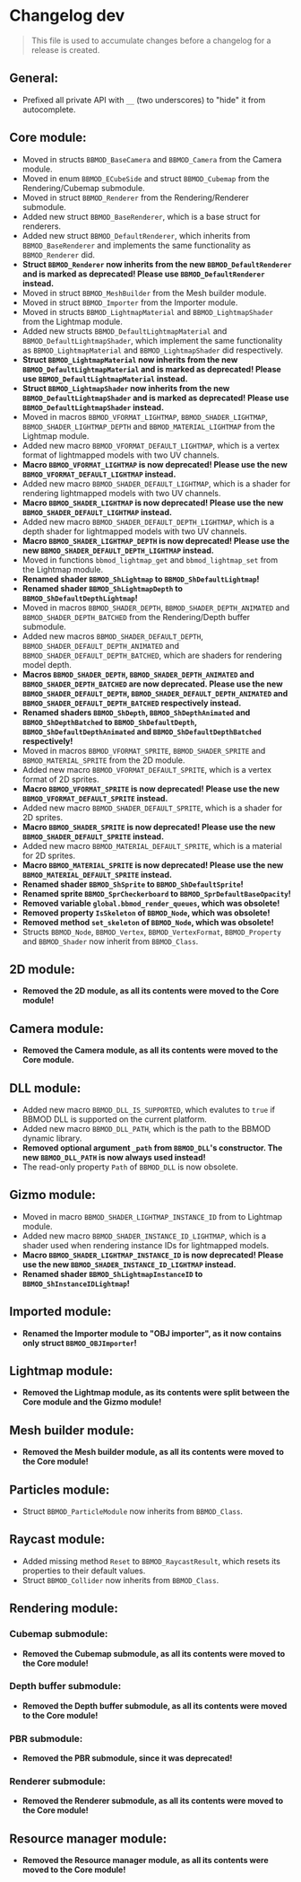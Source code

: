 # Changelog dev
> This file is used to accumulate changes before a changelog for a release is
> created.

## General:
* Prefixed all private API with `__` (two underscores) to "hide" it from autocomplete.

## Core module:
* Moved in structs `BBMOD_BaseCamera` and `BBMOD_Camera` from the Camera module.
* Moved in enum `BBMOD_ECubeSide` and struct `BBMOD_Cubemap` from the Rendering/Cubemap submodule.
* Moved in struct `BBMOD_Renderer` from the Rendering/Renderer submodule.
* Added new struct `BBMOD_BaseRenderer`, which is a base struct for renderers.
* Added new struct `BBMOD_DefaultRenderer`, which inherits from `BBMOD_BaseRenderer` and implements the same functionality as `BBMOD_Renderer` did.
* **Struct `BBMOD_Renderer` now inherits from the new `BBMOD_DefaultRenderer` and is marked as deprecated! Please use `BBMOD_DefaultRenderer` instead.**
* Moved in struct `BBMOD_MeshBuilder` from the Mesh builder module.
* Moved in struct `BBMOD_Importer` from the Importer module.
* Moved in structs `BBMOD_LightmapMaterial` and `BBMOD_LightmapShader` from the Lightmap module.
* Added new structs `BBMOD_DefaultLightmapMaterial` and `BBMOD_DefaultLightmapShader`, which implement the same functionality as `BBMOD_LightmapMaterial` and `BBMOD_LightmapShader` did respectively.
* **Struct `BBMOD_LightmapMaterial` now inherits from the new `BBMOD_DefaultLightmapMaterial` and is marked as deprecated! Please use `BBMOD_DefaultLightmapMaterial` instead.**
* **Struct `BBMOD_LightmapShader` now inherits from the new `BBMOD_DefaultLightmapShader` and is marked as deprecated! Please use `BBMOD_DefaultLightmapShader` instead.**
* Moved in macros `BBMOD_VFORMAT_LIGHTMAP`, `BBMOD_SHADER_LIGHTMAP`, `BBMOD_SHADER_LIGHTMAP_DEPTH` and `BBMOD_MATERIAL_LIGHTMAP` from the Lightmap module.
* Added new macro `BBMOD_VFORMAT_DEFAULT_LIGHTMAP`, which is a vertex format of lightmapped models with two UV channels.
* **Macro `BBMOD_VFORMAT_LIGHTMAP` is now deprecated! Please use the new `BBMOD_VFORMAT_DEFAULT_LIGHTMAP` instead.**
* Added new macro `BBMOD_SHADER_DEFAULT_LIGHTMAP`, which is a shader for rendering lightmapped models with two UV channels.
* **Macro `BBMOD_SHADER_LIGHTMAP` is now deprecated! Please use the new `BBMOD_SHADER_DEFAULT_LIGHTMAP` instead.**
* Added new macro `BBMOD_SHADER_DEFAULT_DEPTH_LIGHTMAP`, which is a depth shader for lightmapped models with two UV channels.
* **Macro `BBMOD_SHADER_LIGHTMAP_DEPTH` is now deprecated! Please use the new `BBMOD_SHADER_DEFAULT_DEPTH_LIGHTMAP` instead.**
* Moved in functions `bbmod_lightmap_get` and `bbmod_lightmap_set` from the Lightmap module.
* **Renamed shader `BBMOD_ShLightmap` to `BBMOD_ShDefaultLightmap`!**
* **Renamed shader `BBMOD_ShLightmapDepth` to `BBMOD_ShDefaultDepthLightmap`!**
* Moved in macros `BBMOD_SHADER_DEPTH`, `BBMOD_SHADER_DEPTH_ANIMATED` and `BBMOD_SHADER_DEPTH_BATCHED` from the Rendering/Depth buffer submodule.
* Added new macros `BBMOD_SHADER_DEFAULT_DEPTH`, `BBMOD_SHADER_DEFAULT_DEPTH_ANIMATED` and `BBMOD_SHADER_DEFAULT_DEPTH_BATCHED`, which are shaders for rendering model depth.
* **Macros `BBMOD_SHADER_DEPTH`, `BBMOD_SHADER_DEPTH_ANIMATED` and `BBMOD_SHADER_DEPTH_BATCHED` are now deprecated. Please use the new `BBMOD_SHADER_DEFAULT_DEPTH`, `BBMOD_SHADER_DEFAULT_DEPTH_ANIMATED` and `BBMOD_SHADER_DEFAULT_DEPTH_BATCHED` respectively instead.**
* **Renamed shaders `BBMOD_ShDepth`, `BBMOD_ShDepthAnimated` and `BBMOD_ShDepthBatched` to `BBMOD_ShDefaultDepth`, `BBMOD_ShDefaultDepthAnimated` and `BBMOD_ShDefaultDepthBatched` respectively!**
* Moved in macros `BBMOD_VFORMAT_SPRITE`, `BBMOD_SHADER_SPRITE` and `BBMOD_MATERIAL_SPRITE` from the 2D module.
* Added new macro `BBMOD_VFORMAT_DEFAULT_SPRITE`, which is a vertex format of 2D sprites.
* **Macro `BBMOD_VFORMAT_SPRITE` is now deprecated! Please use the new `BBMOD_VFORMAT_DEFAULT_SPRITE` instead.**
* Added new macro `BBMOD_SHADER_DEFAULT_SPRITE`, which is a shader for 2D sprites.
* **Macro `BBMOD_SHADER_SPRITE` is now deprecated! Please use the new `BBMOD_SHADER_DEFAULT_SPRITE` instead.**
* Added new macro `BBMOD_MATERIAL_DEFAULT_SPRITE`, which is a material for 2D sprites.
* **Macro `BBMOD_MATERIAL_SPRITE` is now deprecated! Please use the new `BBMOD_MATERIAL_DEFAULT_SPRITE` instead.**
* **Renamed shader `BBMOD_ShSprite` to `BBMOD_ShDefaultSprite`!**
* **Renamed sprite `BBMOD_SprCheckerboard` to `BBMOD_SprDefaultBaseOpacity`!**
* **Removed variable `global.bbmod_render_queues`, which was obsolete!**
* **Removed property `IsSkeleton` of `BBMOD_Node`, which was obsolete!**
* **Removed method `set_skeleton` of `BBMOD_Node`, which was obsolete!**
* Structs `BBMOD_Node`, `BBMOD_Vertex`, `BBMOD_VertexFormat`, `BBMOD_Property` and `BBMOD_Shader` now inherit from `BBMOD_Class`.

## 2D module:
* **Removed the 2D module, as all its contents were moved to the Core module!**

## Camera module:
* **Removed the Camera module, as all its contents were moved to the Core module.**

## DLL module:
* Added new macro `BBMOD_DLL_IS_SUPPORTED`, which evalutes to `true` if BBMOD DLL is supported on the current platform.
* Added new macro `BBMOD_DLL_PATH`, which is the path to the BBMOD dynamic library.
* **Removed optional argument `_path` from `BBMOD_DLL`'s constructor. The new `BBMOD_DLL_PATH` is now always used instead!**
* The read-only property `Path` of `BBMOD_DLL` is now obsolete.

## Gizmo module:
* Moved in macro `BBMOD_SHADER_LIGHTMAP_INSTANCE_ID` from to Lightmap module.
* Added new macro `BBMOD_SHADER_INSTANCE_ID_LIGHTMAP`, which is a shader used when rendering instance IDs for lightmapped models.
* **Macro `BBMOD_SHADER_LIGHTMAP_INSTANCE_ID` is now deprecated! Please use the new `BBMOD_SHADER_INSTANCE_ID_LIGHTMAP` instead.**
* **Renamed shader `BBMOD_ShLightmapInstanceID` to `BBMOD_ShInstanceIDLightmap`!**

## Imported module:
* **Renamed the Importer module to "OBJ importer", as it now contains only struct `BBMOD_OBJImporter`!**

## Lightmap module:
* **Removed the Lightmap module, as its contents were split between the Core module and the Gizmo module!**

## Mesh builder module:
* **Removed the Mesh builder module, as all its contents were moved to the Core module!**

## Particles module:
* Struct `BBMOD_ParticleModule` now inherits from `BBMOD_Class`.

## Raycast module:
* Added missing method `Reset` to `BBMOD_RaycastResult`, which resets its properties to their default values.
* Struct `BBMOD_Collider` now inherits from `BBMOD_Class`.

## Rendering module:
### Cubemap submodule:
* **Removed the Cubemap submodule, as all its contents were moved to the Core module!**

### Depth buffer submodule:
* **Removed the Depth buffer submodule, as all its contents were moved to the Core module!**

### PBR submodule:
* **Removed the PBR submodule, since it was deprecated!**

### Renderer submodule:
* **Removed the Renderer submodule, as all its contents were moved to the Core module!**

## Resource manager module:
* **Removed the Resource manager module, as all its contents were moved to the Core module!**
